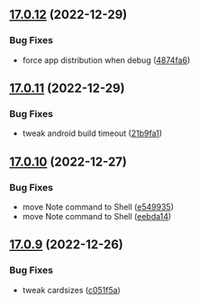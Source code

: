 ## [17.0.12](https://github.com/phandcock/GrampsView/compare/v17.0.11...v17.0.12) (2022-12-29)


### Bug Fixes

* force app distribution when debug ([4874fa6](https://github.com/phandcock/GrampsView/commit/4874fa66612cb7e4d701ded4b481a729197b4cf8))



## [17.0.11](https://github.com/phandcock/GrampsView/compare/v17.0.10...v17.0.11) (2022-12-29)


### Bug Fixes

* tweak android build timeout ([21b9fa1](https://github.com/phandcock/GrampsView/commit/21b9fa1d68dabc1952cafa7a30d3e4fd3467b72d))



## [17.0.10](https://github.com/phandcock/GrampsView/compare/v17.0.9...v17.0.10) (2022-12-27)


### Bug Fixes

* move Note command to Shell ([e549935](https://github.com/phandcock/GrampsView/commit/e549935466ca92f06a2e7d08d5556106c2ebd081))
* move Note command to Shell ([eebda14](https://github.com/phandcock/GrampsView/commit/eebda145b59c481a256a22f06169ed8108a61077))



## [17.0.9](https://github.com/phandcock/GrampsView/compare/v17.0.8...v17.0.9) (2022-12-26)


### Bug Fixes

* tweak cardsizes ([c051f5a](https://github.com/phandcock/GrampsView/commit/c051f5a9326c089950f1aeb90ad184ba7342b30d))



